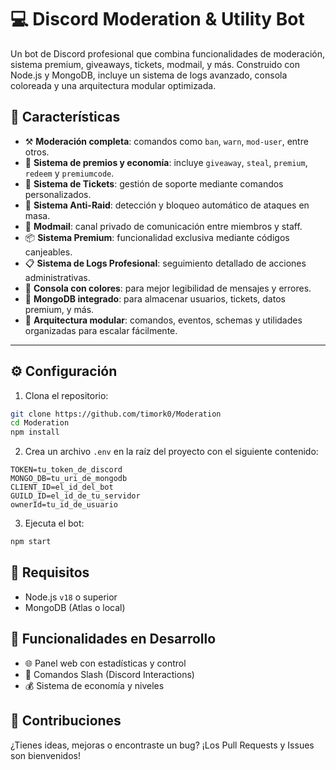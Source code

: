 # 💻 Discord Moderation & Utility Bot

Un bot de Discord profesional que combina funcionalidades de moderación, sistema premium, giveaways, tickets, modmail, y más. Construido con Node.js y MongoDB, incluye un sistema de logs avanzado, consola coloreada y una arquitectura modular optimizada.

## 🚀 Características

- ⚒️ **Moderación completa**: comandos como `ban`, `warn`, `mod-user`, entre otros.
- 🎁 **Sistema de premios y economía**: incluye `giveaway`, `steal`, `premium`, `redeem` y `premiumcode`.
- 🎫 **Sistema de Tickets**: gestión de soporte mediante comandos personalizados.
- 🚨 **Sistema Anti-Raid**: detección y bloqueo automático de ataques en masa.
- 💌 **Modmail**: canal privado de comunicación entre miembros y staff.
- 📦 **Sistema Premium**: funcionalidad exclusiva mediante códigos canjeables.
- 📋 **Sistema de Logs Profesional**: seguimiento detallado de acciones administrativas.
- 🌈 **Consola con colores**: para mejor legibilidad de mensajes y errores.
- 🧠 **MongoDB integrado**: para almacenar usuarios, tickets, datos premium, y más.
- 🔩 **Arquitectura modular**: comandos, eventos, schemas y utilidades organizadas para escalar fácilmente.

---

## ⚙️ Configuración

1. Clona el repositorio:

```bash
git clone https://github.com/timork0/Moderation
cd Moderation
npm install
```

2. Crea un archivo `.env` en la raíz del proyecto con el siguiente contenido:

```
TOKEN=tu_token_de_discord
MONGO_DB=tu_uri_de_mongodb
CLIENT_ID=el_id_del_bot
GUILD_ID=el_id_de_tu_servidor
ownerId=tu_id_de_usuario
```

3. Ejecuta el bot:

```bash
npm start
```

## 📌 Requisitos

- Node.js `v18` o superior
- MongoDB (Atlas o local)

## 🧪 Funcionalidades en Desarrollo

- 🌐 Panel web con estadísticas y control
- 🔗 Comandos Slash (Discord Interactions)
- 💰 Sistema de economía y niveles

## 🤝 Contribuciones

¿Tienes ideas, mejoras o encontraste un bug? ¡Los Pull Requests y Issues son bienvenidos!